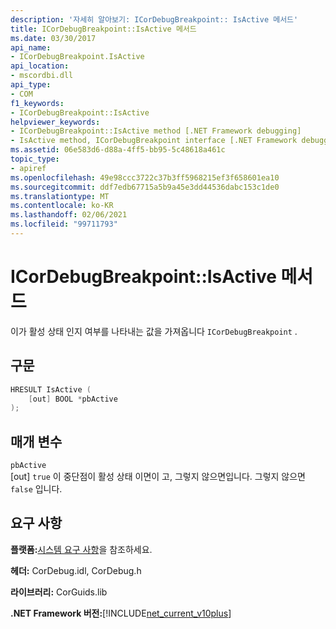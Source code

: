 ```yaml
---
description: '자세히 알아보기: ICorDebugBreakpoint:: IsActive 메서드'
title: ICorDebugBreakpoint::IsActive 메서드
ms.date: 03/30/2017
api_name:
- ICorDebugBreakpoint.IsActive
api_location:
- mscordbi.dll
api_type:
- COM
f1_keywords:
- ICorDebugBreakpoint::IsActive
helpviewer_keywords:
- ICorDebugBreakpoint::IsActive method [.NET Framework debugging]
- IsActive method, ICorDebugBreakpoint interface [.NET Framework debugging]
ms.assetid: 06e583d6-d88a-4ff5-bb95-5c48618a461c
topic_type:
- apiref
ms.openlocfilehash: 49e98ccc3722c37b3ff5968215ef3f658601ea10
ms.sourcegitcommit: ddf7edb67715a5b9a45e3dd44536dabc153c1de0
ms.translationtype: MT
ms.contentlocale: ko-KR
ms.lasthandoff: 02/06/2021
ms.locfileid: "99711793"
---
```

# <a name="icordebugbreakpointisactive-method"></a>ICorDebugBreakpoint::IsActive 메서드

이가 활성 상태 인지 여부를 나타내는 값을 가져옵니다 `ICorDebugBreakpoint` .  
  
## <a name="syntax"></a>구문  
  
```cpp  
HRESULT IsActive (  
    [out] BOOL *pbActive  
);  
```  
  
## <a name="parameters"></a>매개 변수  

 `pbActive`  
 [out] `true` 이 중단점이 활성 상태 이면이 고, 그렇지 않으면입니다. 그렇지 않으면 `false` 입니다.  
  
## <a name="requirements"></a>요구 사항  

 **플랫폼:**[시스템 요구 사항](../../get-started/system-requirements.md)을 참조하세요.  
  
 **헤더:** CorDebug.idl, CorDebug.h  
  
 **라이브러리:** CorGuids.lib  
  
 **.NET Framework 버전:**[!INCLUDE[net_current_v10plus](../../../../includes/net-current-v10plus-md.md)]
